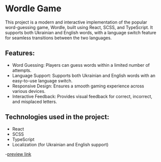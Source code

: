 # Wordle Game

This project is a modern and interactive implementation of the popular word-guessing game,
Wordle, built using React, SCSS, and TypeScript. It supports both Ukrainian and English words, 
with a language switch feature for seamless transitions between the two languages.

## Features:
- Word Guessing: Players can guess words within a limited number of attempts.
- Language Support: Supports both Ukrainian and English words with an easy-to-use language switch.
- Responsive Design: Ensures a smooth gaming experience across various devices.
- Interactive Feedback: Provides visual feedback for correct, incorrect, and misplaced letters.

## Technologies used in the project:
- React
- SCSS
- TypeScript
- Localization (for Ukrainian and English support)

-[preview link](https://bodyakutsyk.github.io/wordle-react/)
